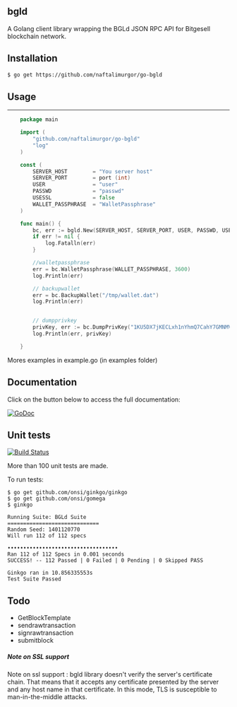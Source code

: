 ## bgld

A Golang client library wrapping the BGLd JSON RPC API for Bitgesell blockchain network.


## Installation

```sh
$ go get https://github.com/naftalimurgor/go-bgld
```


## Usage
----
```go
	package main

	import (
		"github.com/naftalimurgor/go-bgld"
		"log"
	)

	const (
		SERVER_HOST        = "You server host"
		SERVER_PORT        = port (int)
		USER               = "user"
		PASSWD             = "passwd"
		USESSL             = false
		WALLET_PASSPHRASE  = "WalletPassphrase"
	)

	func main() {
		bc, err := bgld.New(SERVER_HOST, SERVER_PORT, USER, PASSWD, USESSL)
		if err != nil {
			log.Fatalln(err)
		}

		//walletpassphrase
		err = bc.WalletPassphrase(WALLET_PASSPHRASE, 3600)
		log.Println(err)

		// backupwallet
		err = bc.BackupWallet("/tmp/wallet.dat")
		log.Println(err)


		// dumpprivkey
		privKey, err := bc.DumpPrivKey("1KU5DX7jKECLxh1nYhmQ7CahY7GMNMVLP3")
		log.Println(err, privKey)

	}
```
	
Mores examples in example.go (in examples folder) 

## Documentation

Click on the button below to access the full documentation:

[![GoDoc](https://godoc.org/github.com/naftalimurgor/go-bgld?status.png)](https://godoc.org/github.com/naftalimurgor/go-bgld)	



## Unit tests
[![Build Status](https://travis-ci.org/Toorop/go-bitcoind.svg)](https://travis-ci.org/toorop/go-bitcoind)

More than 100 unit tests are made.

To run tests:

	$ go get github.com/onsi/ginkgo/ginkgo
	$ go get github.com/onsi/gomega
	$ ginkgo

	Running Suite: BGLd Suite	
	=============================
	Random Seed: 1401120770
	Will run 112 of 112 specs

	•••••••••••••••••••••••••••••••••••
	Ran 112 of 112 Specs in 0.001 seconds
	SUCCESS! -- 112 Passed | 0 Failed | 0 Pending | 0 Skipped PASS

	Ginkgo ran in 10.856335553s
	Test Suite Passed
 



Todo
-----
* GetBlockTemplate
* sendrawtransaction
* signrawtransaction
* submitblock

##### Note on SSL support 

Note on ssl support : bgld library doesn't verify the server's certificate chain. That means that it accepts any certificate presented by the server and any host name in that certificate. In this mode, TLS is susceptible to man-in-the-middle attacks.

